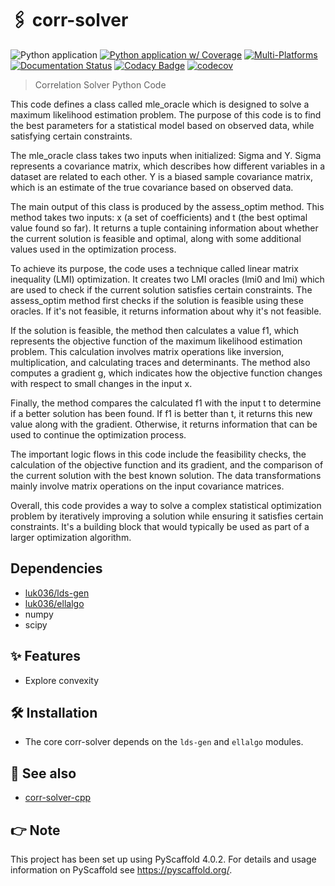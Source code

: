 # 🖇️ corr-solver

![Python application](https://github.com/luk036/corr-solver/workflows/Python%20application/badge.svg)
[![Python application w/ Coverage](https://github.com/luk036/corr-solver/actions/workflows/python-app.yml/badge.svg)](https://github.com/luk036/corr-solver/actions/workflows/python-app.yml)
[![Multi-Platforms](https://github.com/luk036/corr-solver/actions/workflows/multi-platforms.yml/badge.svg)](https://github.com/luk036/corr-solver/actions/workflows/multi-platforms.yml)
[![Documentation Status](https://readthedocs.org/projects/corr-solver/badge/?version=latest)](https://corr-solver.readthedocs.io/en/latest/?badge=latest)
[![Codacy Badge](https://api.codacy.com/project/badge/Grade/a2f75bd3cc1e4c34be4741bdd61168ba)](https://app.codacy.com/app/luk036/corr-solver?utm_source=github.com&utm_medium=referral&utm_content=luk036/corr-solver&utm_campaign=badger)
[![codecov](https://codecov.io/gh/luk036/corr-solver/graph/badge.svg?token=Zuh7Egf1Rk)](https://codecov.io/gh/luk036/corr-solver)

> Correlation Solver Python Code

This code defines a class called mle_oracle which is designed to solve a maximum likelihood estimation problem. The purpose of this code is to find the best parameters for a statistical model based on observed data, while satisfying certain constraints.

The mle_oracle class takes two inputs when initialized: Sigma and Y. Sigma represents a covariance matrix, which describes how different variables in a dataset are related to each other. Y is a biased sample covariance matrix, which is an estimate of the true covariance based on observed data.

The main output of this class is produced by the assess_optim method. This method takes two inputs: x (a set of coefficients) and t (the best optimal value found so far). It returns a tuple containing information about whether the current solution is feasible and optimal, along with some additional values used in the optimization process.

To achieve its purpose, the code uses a technique called linear matrix inequality (LMI) optimization. It creates two LMI oracles (lmi0 and lmi) which are used to check if the current solution satisfies certain constraints. The assess_optim method first checks if the solution is feasible using these oracles. If it's not feasible, it returns information about why it's not feasible.

If the solution is feasible, the method then calculates a value f1, which represents the objective function of the maximum likelihood estimation problem. This calculation involves matrix operations like inversion, multiplication, and calculating traces and determinants. The method also computes a gradient g, which indicates how the objective function changes with respect to small changes in the input x.

Finally, the method compares the calculated f1 with the input t to determine if a better solution has been found. If f1 is better than t, it returns this new value along with the gradient. Otherwise, it returns information that can be used to continue the optimization process.

The important logic flows in this code include the feasibility checks, the calculation of the objective function and its gradient, and the comparison of the current solution with the best known solution. The data transformations mainly involve matrix operations on the input covariance matrices.

Overall, this code provides a way to solve a complex statistical optimization problem by iteratively improving a solution while ensuring it satisfies certain constraints. It's a building block that would typically be used as part of a larger optimization algorithm.

## Dependencies

- [luk036/lds-gen](https://github.com/luk036/lds-gen)
- [luk036/ellalgo](https://github.com/luk036/ellalgo)
- numpy
- scipy

## ✨ Features

- Explore convexity

## 🛠️ Installation

- The core corr-solver depends on the `lds-gen` and `ellalgo` modules.

## 👀 See also

- [corr-solver-cpp](https://github.com/luk036/corr-solver-cpp)

<!-- pyscaffold-notes -->

## 👉 Note

This project has been set up using PyScaffold 4.0.2. For details and usage
information on PyScaffold see https://pyscaffold.org/.
